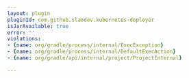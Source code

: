 ```yaml
---
layout: plugin
pluginId: com.github.slamdev.kubernetes-deployer
isJarAvailable: true
error: ''
violations:
- {name: org/gradle/process/internal/ExecException}
- {name: org/gradle/process/internal/DefaultExecAction}
- {name: org/gradle/api/internal/project/ProjectInternal}

---
```

